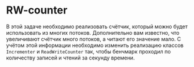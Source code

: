 # RW-counter

В этой задаче необходимо реализовать счётчик, который можно будет использовать из многих потоков.
Дополнительно вам известно, что увеличивают счётчик много потоков, а читают его значение мало.
С учётом этой информации необходимо изменить реализацию классов `Incrementer` и `ReadWriteCounter` так,
чтобы бенчмарк проходил по количеству записей и чтений за секунду времени.
